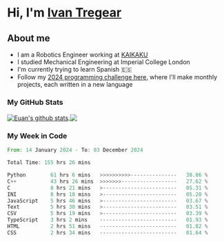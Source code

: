 # Hi, I'm [Ivan Tregear](https://www.linkedin.com/in/ivantregear/)

## About me

* I am a Robotics Engineer working at [KAIKAKU](https://github.com/KAIKAKU-AI)
* I studied Mechanical Engineering at Imperial College London
* I'm currently trying to learn Spanish :es:
* Follow my [2024 programming challenge here](https://github.com/ITregear?tab=repositories), where I'll make monthly projects, each written in a new language


### My GitHub Stats

<a href="#my-github-stats">
  <img align="center" src="https://github-readme-stats.vercel.app/api?username=itregear&count_private=true&show_icons=true&include_all_commits=true&theme=material-palenight" alt="Euan's github stats" />
</a>

<a href="#my-github-stats">
  <img align="center" src="https://github-readme-stats.vercel.app/api/top-langs/?username=itregear&layout=compact&theme=material-palenight" />
</a>

### My Week in Code
<!--START_SECTION:waka-->

```rust
From: 14 January 2024 - To: 03 December 2024

Total Time: 155 hrs 26 mins

Python        61 hrs 6 mins   >>>>>>>>>>---------------   38.86 %
C++           43 hrs 26 mins  >>>>>>>------------------   27.62 %
C             8 hrs 21 mins   >------------------------   05.31 %
INI           8 hrs 10 mins   >------------------------   05.20 %
JavaScript    5 hrs 46 mins   >------------------------   03.67 %
Text          5 hrs 30 mins   >------------------------   03.51 %
CSV           5 hrs 19 mins   >------------------------   03.39 %
TypeScript    3 hrs 2 mins    -------------------------   01.93 %
HTML          2 hrs 51 mins   -------------------------   01.82 %
CSS           2 hrs 34 mins   -------------------------   01.64 %
```

<!--END_SECTION:waka-->

